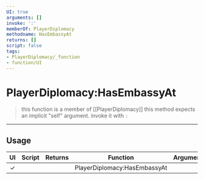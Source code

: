 ```yaml
---
UI: true
arguments: []
invoke: ':'
memberOf: PlayerDiplomacy
methodname: HasEmbassyAt
returns: []
script: false
tags:
- PlayerDiplomacy/_function
- function/UI
---
```

# PlayerDiplomacy:HasEmbassyAt
> this function is a member of [[PlayerDiplomacy]]
> this method expects an implicit "self" argument. invoke it with `:`
-----
## Usage
|  UI | Script | Returns | Function | Arguments |
|:---:|:------:|-------:|:--------:|:---------|
|✓| ||PlayerDiplomacy:HasEmbassyAt||

